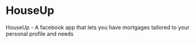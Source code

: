 # HouseUp
HouseUp - A facebook app that lets you have mortgages tailored to your personal profile and needs
